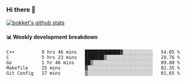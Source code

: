 ### Hi there 👋
[![bokket's github stats](https://github-readme-stats.vercel.app/api?username=bokket&show_icons=true&count_private=true)](https://github.com/anuraghazra/github-readme-stats)

#### :bar_chart: Weekly development breakdown
<!--START_SECTION:waka-->
```text
C++          9 hrs 46 mins   █████████████▓░░░░░░░░░░░   54.05 % 
C            5 hrs 23 mins   ███████▒░░░░░░░░░░░░░░░░░   29.76 % 
Go           1 hr 46 mins    ██▒░░░░░░░░░░░░░░░░░░░░░░   09.80 % 
Makefile     25 mins         ▓░░░░░░░░░░░░░░░░░░░░░░░░   02.35 % 
Git Config   17 mins         ▒░░░░░░░░░░░░░░░░░░░░░░░░   01.65 % 
```
<!--END_SECTION:waka-->
